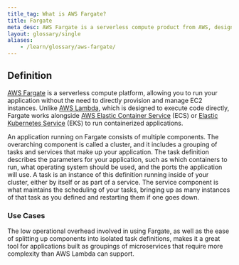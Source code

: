 ```yaml
---
title_tag: What is AWS Fargate?
title: Fargate
meta_desc: AWS Fargate is a serverless compute product from AWS, designed for use with containerized workloads.
layout: glossary/single
aliases:
    - /learn/glossary/aws-fargate/
---
```


## Definition

[AWS Fargate](https://aws.amazon.com/fargate/) is a serverless compute platform, allowing you to run your application without the need to directly provision and manage EC2 instances. Unlike [AWS Lambda](/learn/glossary/aws-lambda/), which is designed to execute code directly, Fargate works alongside [AWS Elastic Container Service](/learn/glossary/aws-ecs/) (ECS) or [Elastic Kubernetes Service](/learn/glossary/aws-eks/) (EKS) to run containerized applications.

An application running on Fargate consists of multiple components. The overarching component is called a cluster, and it includes a grouping of tasks and services that make up your application. The task definition describes the parameters for your application, such as which containers to run, what operating system should be used, and the ports the application will use. A task is an instance of this definition running inside of your cluster, either by itself or as part of a service. The service component is what maintains the scheduling of your tasks, bringing up as many instances of that task as you defined and restarting them if one goes down.

### Use Cases

The low operational overhead involved in using Fargate, as well as the ease of splitting up components into isolated task definitions, makes it a great tool for applications built as groupings of microservices that require more complexity than AWS Lambda can support.
